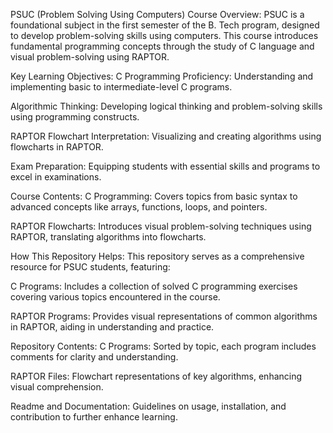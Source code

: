 PSUC (Problem Solving Using Computers)
Course Overview:
PSUC is a foundational subject in the first semester of the B. Tech program, designed to develop problem-solving skills using computers. This course introduces fundamental programming concepts through the study of C language and visual problem-solving using RAPTOR.

Key Learning Objectives:
C Programming Proficiency: Understanding and implementing basic to intermediate-level C programs.

Algorithmic Thinking: Developing logical thinking and problem-solving skills using programming constructs.

RAPTOR Flowchart Interpretation: Visualizing and creating algorithms using flowcharts in RAPTOR.

Exam Preparation: Equipping students with essential skills and programs to excel in examinations.

Course Contents:
C Programming: Covers topics from basic syntax to advanced concepts like arrays, functions, loops, and pointers.

RAPTOR Flowcharts: Introduces visual problem-solving techniques using RAPTOR, translating algorithms into flowcharts.

How This Repository Helps:
This repository serves as a comprehensive resource for PSUC students, featuring:

C Programs: Includes a collection of solved C programming exercises covering various topics encountered in the course.

RAPTOR Programs: Provides visual representations of common algorithms in RAPTOR, aiding in understanding and practice.

Repository Contents:
C Programs: Sorted by topic, each program includes comments for clarity and understanding.

RAPTOR Files: Flowchart representations of key algorithms, enhancing visual comprehension.

Readme and Documentation: Guidelines on usage, installation, and contribution to further enhance learning.

